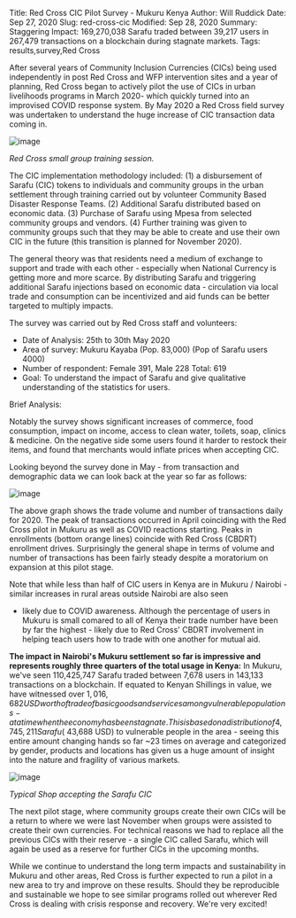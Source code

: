 Title: Red Cross CIC Pilot Survey - Mukuru Kenya
Author: Will Ruddick
Date: Sep 27, 2020
Slug: red-cross-cic
Modified: Sep 28, 2020
Summary: Staggering Impact: 169,270,038 Sarafu traded between 39,217 users in 267,479 transactions on a blockchain during stagnate markets.
Tags: results,survey,Red Cross

After several years of Community Inclusion Currencies (CICs) being used
independently in post Red Cross and WFP intervention sites and a year of
planning, Red Cross began to actively pilot the use of CICs in urban
livelihoods programs in March 2020- which quickly turned into an
improvised COVID response system. By May 2020 a Red Cross field survey
was undertaken to understand the huge increase of CIC transaction data
coming in.

![image](/images/blog/red-cross-cic1.webp)

_Red Cross small group training session._

The CIC implementation methodology included: (1) a disbursement of
Sarafu (CIC) tokens to individuals and community groups in the urban
settlement through training carried out by volunteer Community Based
Disaster Response Teams. (2) Additional Sarafu distributed based on
economic data. (3) Purchase of Sarafu using Mpesa from selected
community groups and vendors. (4) Further training was given to
community groups such that they may be able to create and use their own
CIC in the future (this transition is planned for November 2020).

The general theory was that residents need a medium of exchange to
support and trade with each other - especially when National Currency is
getting more and more scarce. By distributing Sarafu and triggering
additional Sarafu injections based on economic data - circulation via
local trade and consumption can be incentivized and aid funds can be
better targeted to multiply impacts.

The survey was carried out by Red Cross staff and volunteers:

- Date of Analysis: 25th to 30th May 2020
- Area of survey: Mukuru Kayaba (Pop. 83,000) (Pop of Sarafu
  users 4000)
- Number of respondent: Female 391, Male 228 Total: 619
- Goal: To understand the impact of Sarafu and give qualitative
  understanding of the statistics for users.

Brief Analysis:

Notably the survey shows significant increases of commerce, food
consumption, impact on income, access to clean water, toilets, soap,
clinics & medicine. On the negative side some users found it harder to
restock their items, and found that merchants would inflate prices when
accepting CIC.

Looking beyond the survey done in May - from transaction and demographic
data we can look back at the year so far as follows:

![image](/images/blog/red-cross97.webp)

The above graph shows the trade volume and number of transactions daily
for 2020. The peak of transactions occurred in April coinciding with the
Red Cross pilot in Mukuru as well as COVID reactions starting. Peaks in
enrollments (bottom orange lines) coincide with Red Cross (CBDRT)
enrollment drives. Surprisingly the general shape in terms of volume and
number of transactions has been fairly steady despite a moratorium on
expansion at this pilot stage.

Note that while less than half of CIC users in Kenya are in Mukuru /
Nairobi - similar increases in rural areas outside Nairobi are also seen

- likely due to COVID awareness. Although the percentage of users in
  Mukuru is small comared to all of Kenya their trade number have been by
  far the highest - likely due to Red Cross' CBDRT involvement in helping
  teach users how to trade with one another for mutual aid.

**The impact in Nairobi's Mukuru settlement so far is impressive and
represents roughly three quarters of the total usage in Kenya:** In
Mukuru, we've seen 110,425,747 Sarafu traded between 7,678 users in
143,133 transactions on a blockchain. If equated to Kenyan Shillings in
value, we have witnessed over $1,016,682 USD worth of trade of basic
goods and services among vulnerable populations - at a time when the
economy has been stagnate. This is based on a distribution of 4,745,211
Sarafu (~$43,688 USD) to vulnerable people in the area - seeing this
entire amount changing hands so far ~23 times on average and
categorized by gender, products and locations has given us a huge amount
of insight into the nature and fragility of various markets.

![image](/images/blog/red-cross138.webp)

_Typical Shop accepting the Sarafu CIC_

The next pilot stage, where community groups create their own CICs will
be a return to where we were last November when groups were assisted to
create their own currencies. For technical reasons we had to replace all
the previous CICs with their reserve - a single CIC called Sarafu, which
will again be used as a reserve for further CICs in the upcoming months.

While we continue to understand the long term impacts and sustainability
in Mukuru and other areas, Red Cross is further expected to run a pilot
in a new area to try and improve on these results. Should they be
reproducible and sustainable we hope to see similar programs rolled out
wherever Red Cross is dealing with crisis response and recovery. We're
very excited!
